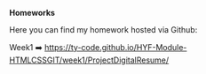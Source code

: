 **Homeworks**

Here you can find my homework hosted via Github:

Week1 ➡️  https://ty-code.github.io/HYF-Module-HTMLCSSGIT/week1/ProjectDigitalResume/
